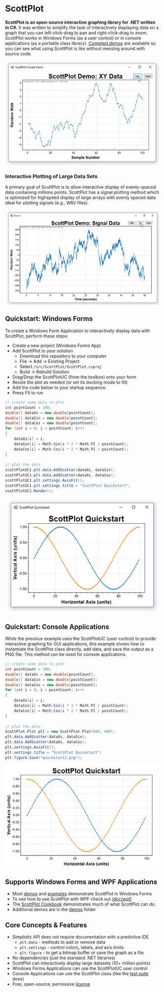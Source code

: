 # ScottPlot

**ScottPlot is an open-source interactive graphing library for .NET written in C#.** It was written to simplify the task of interactively displaying data on a graph that you can left-click-drag to pan and right-click-drag to zoom. ScottPlot works in Windows Forms (as a user control) or in console applications (as a portable class library). [Compiled demos](demos) are available so you can see what using ScottPlot is like without messing around with source code.

![](demos/demo_scatter.gif)

### Interactive Plotting of Large Data Sets
A primary goal of ScottPlot is to allow interactive display of evenly-spaced data containing millions points. ScottPlot has a signal plotting method which is optimized for highspeed display of large arrays with evenly spaced data ideal for plotting signals (e.g., WAV files).

![](demos/demo_signal.gif)

## Quickstart: Windows Forms
To create a Windows Form Application to interactively display data with ScottPlot, perform these steps:

* Create a new project (Windows Forms App)
* Add ScottPlot to your solution
  * Download this repository to your computer
  * File -> Add -> Existing Project
  * Select `/src/ScottPlot/ScottPlot.csproj`
  * Build -> Rebuild Solution
* Drag/Drop the ScottPlotUC (from the toolbox) onto your form
* Resize the plot as needed (or set its docking mode to fill)
* Add the code below to your startup sequence.
* Press F5 to run

```cs
// create some data to plot
int pointCount = 100;
double[] dataXs = new double[pointCount];
double[] dataSin = new double[pointCount];
double[] dataCos = new double[pointCount];
for (int i = 0; i < pointCount; i++)
{
	dataXs[i] = i;
	dataSin[i] = Math.Sin(i * 2 * Math.PI / pointCount);
	dataCos[i] = Math.Cos(i * 2 * Math.PI / pointCount);
}

// plot the data
scottPlotUC1.plt.data.AddScatter(dataXs, dataSin);
scottPlotUC1.plt.data.AddScatter(dataXs, dataCos);
scottPlotUC1.plt.settings.AxisFit();
scottPlotUC1.plt.settings.title = "ScottPlot Quickstart";
scottPlotUC1.Render();
```

![](doc/quickstart.png)

## Quickstart: Console Applications
While the previous example uses the ScottPlotUC (user control) to provide interactive graphing for GUI applications, this example shows how to instantiate the ScottPlot class directly, add data, and save the output as a PNG file. This method can be used for console applications.

```cs
// create some data to plot
int pointCount = 100;
double[] dataXs = new double[pointCount];
double[] dataSin = new double[pointCount];
double[] dataCos = new double[pointCount];
for (int i = 0; i < pointCount; i++)
{
    dataXs[i] = i;
    dataSin[i] = Math.Sin(i * 2 * Math.PI / pointCount);
    dataCos[i] = Math.Cos(i * 2 * Math.PI / pointCount);
}

// plot the data
ScottPlot.Plot plt = new ScottPlot.Plot(600, 400);
plt.data.AddScatter(dataXs, dataSin);
plt.data.AddScatter(dataXs, dataCos);
plt.settings.AxisFit();
plt.settings.title = "ScottPlot Quickstart";
plt.figure.Save("quickstart2.png");
```

![](doc/quickstart2.png)

## Supports Windows Forms and WPF Applications
* Most [demos](demos) and [examples](/doc/) demonstrate ScottPlot in Windows Forms
* To see how to use ScottPlot with WPF check out [/doc/wpf/](/doc/wpf/)
* The [ScottPlot Cookbook](doc) demonstrates much of what ScottPlot can do.
* Additional demos are in the [demos](demos) folder

## Core Concepts & Features
* Simplistic API does not require documentation with a predictive IDE
  * `plt.data` - methods to add or remove data
  * `plt.settings` - control colors, labels, and axis limits
  * `plt.figure` - to get a bitmap buffer or save the graph as a file
* No dependencies (just the standard .NET libraries)
* ScottPlot can interactively display large datasets (10+ million points)
* Windows Forms Applications can use the ScottPlotUC user control
* Console Applications can use the ScottPlot class (like the [test suite](/test/) does)
* Free, open-source, permissive [license](LICENSE)
